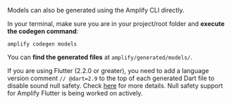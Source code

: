 Models can also be generated using the Amplify CLI directly.

In your terminal, make sure you are in your project/root folder and **execute the codegen command**:

```console
amplify codegen models
```

You can **find the generated files** at `amplify/generated/models/`.

<amplify-callout warning>

If you are using Flutter (2.2.0 or greater), you need to add a language version comment `// @dart=2.9` to the top of each generated Dart file to disable sound null safety. Check [here](https://dart.dev/null-safety/unsound-null-safety#testing-or-running-mixed-version-programs) for more details. Null safety support for Amplify Flutter is being worked on actively.

</amplify-callout>
